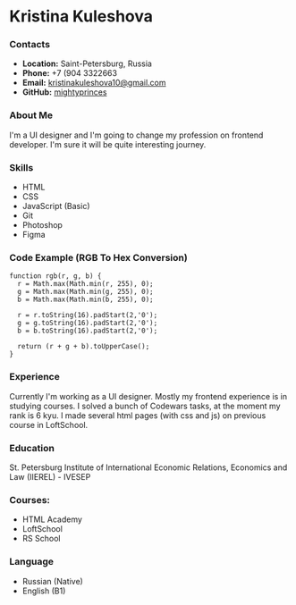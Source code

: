 # Kristina Kuleshova

### Contacts
* **Location:** Saint-Petersburg, Russia
* **Phone:** +7 (904 3322663
* **Email:** kristinakuleshova10@gmail.com
* **GitHub:** [mightyprinces](https://github.com/mightyprinces)

### About Me
I'm a UI designer and I'm going to change my profession on frontend developer. I'm sure it will be quite interesting journey.

### Skills
* HTML
* CSS
* JavaScript (Basic)
* Git
* Photoshop
* Figma

### Code Example (RGB To Hex Conversion)
```
function rgb(r, g, b) {
  r = Math.max(Math.min(r, 255), 0);
  g = Math.max(Math.min(g, 255), 0);
  b = Math.max(Math.min(b, 255), 0);
  
  r = r.toString(16).padStart(2,'0');
  g = g.toString(16).padStart(2,'0');
  b = b.toString(16).padStart(2,'0');
  
  return (r + g + b).toUpperCase(); 
}
```

### Experience
Currently I'm working as a UI designer. Mostly my frontend experience is in studying courses. I solved a bunch of Codewars tasks, at the moment my rank is 6 kyu. I made several html pages (with css and js) on previous course in LoftSchool.

### Education
St. Petersburg Institute of International Economic Relations, Economics and Law (IIEREL) - IVESEP

### Courses:
* HTML Academy
* LoftSchool
* RS School

### Language
* Russian (Native)
* English (B1)
